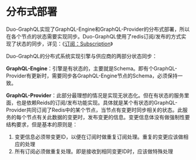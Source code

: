 # 分布式部署

Duo-GraphQL实现了GraphQL-Engine和GraphQL-Provider的分布式部署，所以在各个节点的状态需要实现同步。Duo-GraphQL使用了redis订阅/发布的方式实现了状态的同步，详见：《[订阅：Subscription](./subscrription.md)》



Duo-GraphQL的分布式系统实现引擎与供应商的两部分状态同步：

**GraphQL-Engine**：引擎是有状态的，主要就是Schema。即有个GraphQL-Provider有更新时，需要同步各GraphQL-Engine节点的Schema，必须保持一致。

**GraphQL-Provider**：此部分最理想的情况是实现无状态化。但在有状态的服务里面，也是依赖Reids的订阅/发布功能实现。具体就是某个有状态的GraphQL-Provider共同订阅了Redis中的某个节点，当节点有变更时同步相关的状态。此服务的每个节点有关此数据的变更时，发布变更的信息。变更信息体没有做强制性要结构要求，但是基本的原则是：

1. 变更信息必须带变更ID，以便在订阅时做重复订阅处理。重复的变更应该做相应的处理
2. 所有订阅必须做重复处理。即是接收到相同变更ID时，应该做特殊处理

